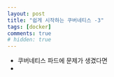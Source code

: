 ```yaml
---
layout: post
title: "쉽게 시작하는 쿠버네티스 -3"
tags: [docker]
comments: true
# hidden: true
---
```

* 쿠버네티스 파드에 문제가 생겼다면  
* 